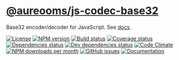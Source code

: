 [@aureooms/js-codec-base32](https://aureooms.github.io/js-codec-base32)
==

Base32 encoder/decoder for JavaScript.
See [docs](https://aureooms.github.io/js-codec-base32/index.html).

[![License](https://img.shields.io/github/license/aureooms/js-codec-base32.svg?style=flat)](https://raw.githubusercontent.com/aureooms/js-codec-base32/master/LICENSE)
[![NPM version](https://img.shields.io/npm/v/@aureooms/js-codec-base32.svg?style=flat)](https://www.npmjs.org/package/@aureooms/js-codec-base32)
[![Build status](https://img.shields.io/travis/aureooms/js-codec-base32.svg?style=flat)](https://travis-ci.org/aureooms/js-codec-base32)
[![Coverage status](https://img.shields.io/coveralls/aureooms/js-codec-base32.svg?style=flat)](https://coveralls.io/r/aureooms/js-codec-base32)
[![Dependencies status](https://img.shields.io/david/aureooms/js-codec-base32.svg?style=flat)](https://david-dm.org/aureooms/js-codec-base32)
[![Dev dependencies status](https://img.shields.io/david/dev/aureooms/js-codec-base32.svg?style=flat)](https://david-dm.org/aureooms/js-codec-base32?type=dev)
[![Code Climate](https://img.shields.io/codeclimate/github/aureooms/js-codec-base32.svg?style=flat)](https://codeclimate.com/github/aureooms/js-codec-base32)
[![NPM downloads per month](https://img.shields.io/npm/dm/@aureooms/js-codec-base32.svg?style=flat)](https://www.npmjs.org/package/@aureooms/js-codec-base32)
[![GitHub issues](https://img.shields.io/github/issues/aureooms/js-codec-base32.svg?style=flat)](https://github.com/aureooms/js-codec-base32/issues)
[![Documentation](https://aureooms.github.io/js-codec-base32/badge.svg)](https://aureooms.github.io/js-codec-base32/source.html)

